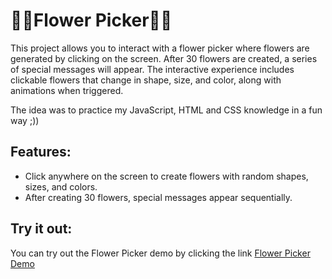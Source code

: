 # 🌸🌸Flower Picker🌸🌸

This project allows you to interact with a flower picker where flowers are generated by clicking on the screen. After 30 flowers are created, a series of special messages will appear. The interactive experience includes clickable flowers that change in shape, size, and color, along with animations when triggered.

The idea was to practice my JavaScript, HTML and CSS knowledge in a fun way ;))

## Features:
- Click anywhere on the screen to create flowers with random shapes, sizes, and colors.
- After creating 30 flowers, special messages appear sequentially.

## Try it out:
You can try out the Flower Picker demo by clicking the link [Flower Picker Demo](https://klaraaorban.github.io/index.html)
